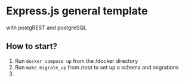 # Express.js general template
with postgREST and postgreSQL

## How to start?

1. Run `docker compose up` from the /docker directory
2. Run `make migrate_up` from /root to set up a schema and migrations
3. 
